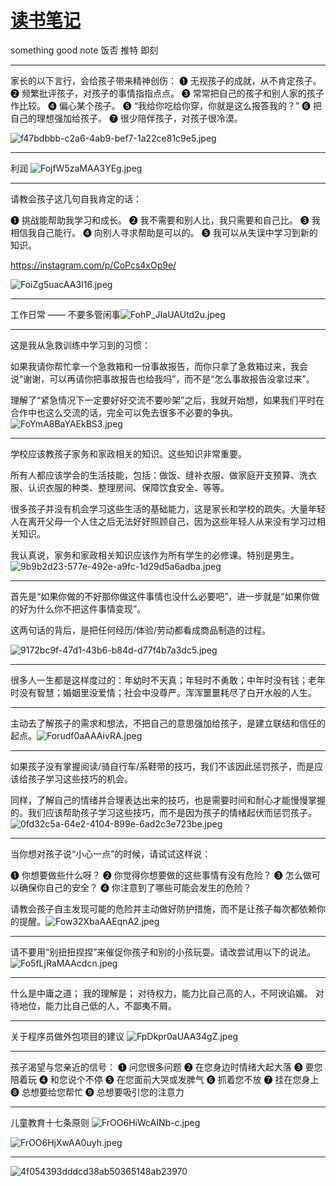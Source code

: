 # [读书笔记](https://github.com/haoz0x139/myblog/issues/11)

something good note
饭否 推特 即刻

---

家长的以下言行，会给孩子带来精神创伤：
❶ 无视孩子的成就，从不肯定孩子。
❷ 频繁批评孩子，对孩子的事情指指点点。
❸ 常常把自己的孩子和别人家的孩子作比较。
❹ 偏心某个孩子。
❺ “我给你吃给你穿，你就是这么报答我的？”
❻ 把自己的理想强加给孩子。
❼ 很少陪伴孩子，对孩子很冷漠。

![f47bdbbb-c2a6-4ab9-bef7-1a22ce81c9e5.jpeg](https://user-images.githubusercontent.com/124132611/217957416-ae8bad2a-d09c-4e8b-b451-683d3a07c080.jpeg)



---

利润
![FojfW5zaMAA3YEg.jpeg](https://user-images.githubusercontent.com/124132611/217954762-df6c7795-608a-4a69-ab09-6ec52fe64c55.jpeg)



---

请教会孩子这几句自我肯定的话：

❶ 挑战能帮助我学习和成长。
❷ 我不需要和别人比，我只需要和自己比。
❸ 我相信我自己能行。
❹ 向别人寻求帮助是可以的。
❺ 我可以从失误中学习到新的知识。

https://instagram.com/p/CoPcs4xOp9e/

![FoiZg5uacAA3I16.jpeg](https://user-images.githubusercontent.com/124132611/217954991-2a4f072a-9081-42dc-9546-63e8d640fe6c.jpeg)



---

工作日常 —— 不要多管闲事![FohP_JIaUAUtd2u.jpeg](https://user-images.githubusercontent.com/124132611/217955557-a14db1f1-9d41-453f-8df7-c404e1d2ed03.jpeg)



---

这是我从急救训练中学习到的习惯：

如果我请你帮忙拿一个急救箱和一份事故报告，而你只拿了急救箱过来，我会说“谢谢，可以再请你把事故报告也给我吗”，而不是“怎么事故报告没拿过来”。

理解了“紧急情况下一定要好好交流不要吵架”之后，我就开始想，如果我们平时在合作中也这么交流的话，完全可以免去很多不必要的争执。
![FoYmA8BaYAEkBS3.jpeg](https://user-images.githubusercontent.com/124132611/217956353-9212820b-4b70-4d3d-9361-6b8971f6278b.jpeg)



---

学校应该教孩子家务和家政相关的知识。这些知识非常重要。

所有人都应该学会的生活技能，包括：做饭、缝补衣服、做家庭开支预算、洗衣服、认识衣服的种类、整理房间、保障饮食安全、等等。

很多孩子并没有机会学习这些生活的基础能力，这是家长和学校的疏失。大量年轻人在离开父母一个人住之后无法好好照顾自己，因为这些年轻人从来没有学习过相关知识。

我认真说，家务和家政相关知识应该作为所有学生的必修课。特别是男生。
![9b9b2d23-577e-492e-a9fc-1d29d5a6adba.jpeg](https://user-images.githubusercontent.com/124132611/217956797-7c447c27-a539-4c8a-8588-76fc49d57fbb.jpeg)



---

首先是“如果你做的不好那你做这件事情也没什么必要吧”，进一步就是“如果你做的好为什么你不把这件事情变现”。

这两句话的背后，是把任何经历/体验/劳动都看成商品制造的过程。 

![9172bc9f-47d1-43b6-b84d-d77f4b7a3dc5.jpeg](https://user-images.githubusercontent.com/124132611/217957614-d71e5b78-5c13-4ad6-acee-36af175bbf59.jpeg)



---

很多人一生都是这样度过的：年幼时不天真；年轻时不勇敢；中年时没有钱；老年时没有智慧；婚姻里没爱情；社会中没尊严。浑浑噩噩耗尽了白开水般的人生。

---

主动去了解孩子的需求和想法，不把自己的意思强加给孩子，是建立联结和信任的起点。![Forudf0aAAAivRA.jpeg](https://user-images.githubusercontent.com/124132611/218259259-81e5b637-e7cd-4136-8da5-5f49090bd2ed.jpeg)



---

如果孩子没有掌握阅读/骑自行车/系鞋带的技巧，我们不该因此惩罚孩子，而是应该给孩子学习这些技巧的机会。

同样，了解自己的情绪并合理表达出来的技巧，也是需要时间和耐心才能慢慢掌握的。我们应该帮助孩子学习这些技巧，而不是因为孩子的情绪起伏而惩罚孩子。
![0fd32c5a-64e2-4104-899e-6ad2c3e723be.jpeg](https://user-images.githubusercontent.com/124132611/218262090-be8ae1dd-c615-4acb-9ba9-0ac02985c817.jpeg)



---

当你想对孩子说“小心一点”的时候，请试试这样说：

❶ 你想要做些什么呀？
❷ 你觉得你想要做的这些事情有没有危险？
❸ 怎么做可以确保你自己的安全？
❹ 你注意到了哪些可能会发生的危险？

请教会孩子自主发现可能的危险并主动做好防护措施，而不是让孩子每次都依赖你的提醒。![Fow32XbaAAEqnA2.jpeg](https://user-images.githubusercontent.com/124132611/218312042-ff1c06b6-4a45-4571-8be1-e2ab4a2f7077.jpeg)



---

请不要用“别扭扭捏捏”来催促你孩子和别的小孩玩耍。请改尝试用以下的说法。![Fo5fLjRaMAAcdcn.jpeg](https://user-images.githubusercontent.com/124132611/218635811-275fdb8a-79e3-41e8-b602-3301ffb23c60.jpeg)



---

什么是中庸之道；
我的理解是；
对待权力，能力比自己高的人，不阿谀谄媚。
对待地位，能力比自己低的人，不鄙夷不屑。

---

关于程序员做外包项目的建议
![FpDkpr0aUAA34gZ.jpeg](https://user-images.githubusercontent.com/124132611/219272768-1cfd7ebe-d638-457e-9ff9-881d3fdbbb29.jpeg)



---

孩子渴望与您亲近的信号： 
❶ 问您很多问题 
❷ 在您身边时情绪大起大落 
❸ 要您陪着玩 
❹ 和您说个不停 
❺ 在您面前大哭或发脾气 
❻ 抓着您不放 
❼ 挂在您身上 
❽ 总想要给您帮忙 
❾ 总想要吸引您的注意力

---

儿童教育十七条原则
![FrOO6HiWcAINb-c.jpeg](https://user-images.githubusercontent.com/124132611/225247924-12901b77-ee03-4ffb-be20-28448e9970c5.jpeg)

![FrOO6HjXwAA0uyh.jpeg](https://user-images.githubusercontent.com/124132611/225247950-3fef7d4a-9599-4442-85cd-efe369f0c690.jpeg)



---

![4f054393dddcd38ab50365148ab23970](https://user-images.githubusercontent.com/124132611/226223021-6a32ed58-0224-4712-89ba-fda0adedd639.jpg)
